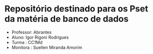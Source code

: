 #  Repositório destinado para os Pset da matéria de banco de dados

- Professor: Abrantes 
- Aluno: Igor Rigoni Rodrigues 
- Turma : CC1Md
- Monitora : Suellen Miranda Amorim

